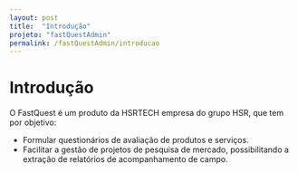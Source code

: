 ```yaml
---
layout: post
title:  "Introdução"
projeto: "fastQuestAdmin"
permalink: /fastQuestAdmin/introducao
---
```


# Introdução

O FastQuest é um produto da HSRTECH empresa do grupo HSR, que tem por objetivo:

- Formular questionários de avaliação de produtos e serviços.
- Facilitar a gestão de projetos de pesquisa de mercado, possibilitando a extração de relatórios de acompanhamento de campo.